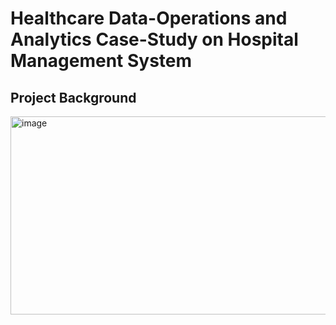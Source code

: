# Healthcare Data-Operations and Analytics Case-Study on Hospital Management System
## Project Background
<img width="650" height="317" alt="image" src="https://github.com/user-attachments/assets/fdfde5d2-e59d-48e3-b43d-18c65b7dbb9e" />

